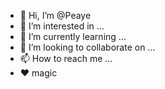 - 👋 Hi, I’m @Peaye
- 👀 I’m interested in ...
- 🌱 I’m currently learning ...
- 💞️ I’m looking to collaborate on ...
- 📫 How to reach me ...
- ❤️ magic

<!---
Peaye/Peaye is a ✨ special ✨ repository because its `README.md` (this file) appears on your GitHub profile.
You can click the Preview link to take a look at your changes.
--->
